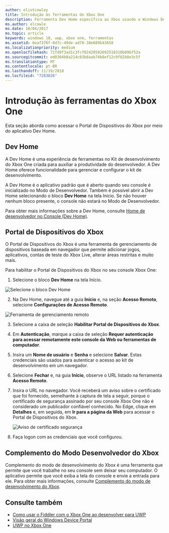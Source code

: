 ```yaml
---
author: eliotcowley
title: Introdução às ferramentas do Xbox One
description: Ferramenta Dev Home específica ao Xbox usando o Windows Device Portal.
ms.author: elcowle
ms.date: 10/04/2017
ms.topic: article
keywords: windows 10, uwp, xbox one, ferramentas
ms.assetid: 6eaf376f-0d7c-49de-ad78-38e689b43658
ms.localizationpriority: medium
ms.openlocfilehash: 71fd9f3ad1c3fcf02420502692518310b896f52a
ms.sourcegitcommit: ed0304b8a214c03b8aab74b8ef12c9f82b8e3c5f
ms.translationtype: MT
ms.contentlocale: pt-BR
ms.lasthandoff: 11/19/2018
ms.locfileid: "7283826"
---
```

# <a name="introduction-to-xbox-one-tools"></a>Introdução às ferramentas do Xbox One

Esta seção aborda como acessar o Portal de Dispositivos do Xbox por meio do aplicativo Dev Home.

## <a name="dev-home"></a>Dev Home

A Dev Home é uma experiência de ferramentas no Kit de desenvolvimento do Xbox One criada para auxiliar a produtividade do desenvolvedor. A Dev Home oferece funcionalidade para gerenciar e configurar o kit de desenvolvimento.

A Dev Home é o aplicativo padrão que é aberto quando seu console é inicializado no Modo de Desenvolvedor. Também é possível abrir a Dev Home selecionando o bloco **Dev Home** na tela Início. Se não houver nenhum bloco presente, o console não estará no Modo de Desenvolvedor.

Para obter mais informações sobre a Dev Home, consulte [Home de desenvolvedor no Console (Dev Home)](dev-home.md).

## <a name="xbox-device-portal"></a>Portal de Dispositivos do Xbox
O Portal de Dispositivos do Xbox é uma ferramenta de gerenciamento de dispositivos baseada em navegador que permite adicionar jogos, aplicativos, contas de teste do Xbox Live, alterar áreas restritas e muito mais.

Para habilitar o Portal de Dispositivos do Xbox no seu console Xbox One:

1. Selecione o bloco **Dev Home** na tela Início.

  ![Selecione o bloco Dev Home](images/introduction-to-xbox-one-tools-1.png)

2. Na Dev Home, navegue até a guia **Início** e, na seção **Acesso Remoto**, selecione **Configurações de Acesso Remoto**.

  ![Ferramenta de gerenciamento remoto](images/introduction-to-xbox-one-tools-2.png)

3. Selecione a caixa de seleção **Habilitar Portal de Dispositivos do Xbox**.

4. Em **Autenticação**, marque a caixa de seleção **Requer autenticação para acessar remotamente este console da Web ou ferramentas de computador**.

5. Insira um **Nome de usuário** e __Senha__ e selecione **Salvar**. Estas credenciais são usados para autenticar o acesso ao kit de desenvolvimento em um navegador.

6. Selecione **Fechar** e, na guia **Início**, observe o URL listado na ferramenta **Acesso Remoto**.

7. Insira o URL no navegador. Você receberá um aviso sobre o certificado que foi fornecido, semelhante à captura de tela a seguir, porque o certificado de segurança assinado por seu console Xbox One não é considerado um publicador confiável conhecido. No Edge, clique em **Detalhes** e, em seguida, em **Ir para a página da Web** para acessar o Portal de Dispositivos do Xbox.

    ![Aviso de certificado segurança](images/introduction-to-xbox-one-tools-3.png)

8. Faça logon com as credenciais que você configurou.

## <a name="xbox-dev-mode-companion"></a>Complemento do Modo Desenvolvedor do Xbox
Complemento do modo de desenvolvimento do Xbox é uma ferramenta que permite que você trabalhe no seu console sem deixar seu computador. O aplicativo permite que você exiba a tela do console e envie a entrada para ele. Para obter mais informações, consulte [Complemento do modo de desenvolvimento do Xbox](xbox-dev-mode-companion.md).

## <a name="see-also"></a>Consulte também
- [Como usar o Fiddler com o Xbox One ao desenvolver para UWP](uwp-fiddler.md)
- [Visão geral do Windows Device Portal](../debug-test-perf/device-portal.md)
- [UWP no Xbox One](index.md)